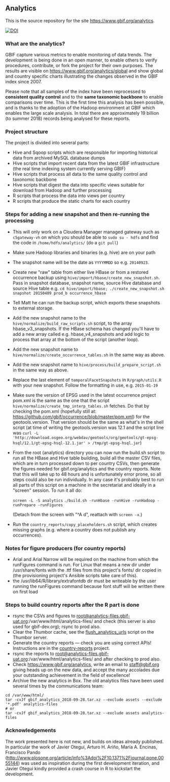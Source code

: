 ## Analytics

This is the source repository for the site https://www.gbif.org/analytics.

[![DOI](https://zenodo.org/badge/DOI/10.5281/zenodo.231055.svg)](https://doi.org/10.5281/zenodo.231055)

### What are the analytics?
GBIF capture various metrics to enable monitoring of data trends.
The development is being done in an open manner, to enable others to verify procedures, contribute, or fork the project for their own purposes.  The results are visible on https://www.gbif.org/analytics/global and show global and country specific charts illustrating the changes observed in the GBIF index since 2007.

Please note that all samples of the index have been reprocessed to **consistent quality control** and to the **same taxonomic backbone** to enable comparisons over time.  This is the first time this analysis has been possible, and is thanks to the adoption of the Hadoop environment at GBIF which enables the large scale analysis.  In total there are approximately 19 billion (to summer 2018) records being analysed for these reports.

### Project structure
The project is divided into several parts:
- Hive and Sqoop scripts which are responsible for importing historical data from archived MySQL database dumps
- Hive scripts that import recent data from the latest GBIF infrastructure (the real time indexing system currently serving GBIF)
- Hive scripts that process all data to the same quality control and taxonomic backbone
- Hive scripts that digest the data into specific views suitable for download from Hadoop and further processing
- R scripts that process the data into views per country
- R scripts that produce the static charts for each country

### Steps for adding a new snapshot and then re-running the processing
- This will only work on a Cloudera Manager managed gateway such as ```c5gateway-vh``` on which you should be able to `sudo su - hdfs` and find the code in `/home/hdfs/analytics/` (do a `git pull`)
- Make sure Hadoop libraries and binaries (e.g. hive) are on your path
- The snapshot name will be the date as ```YYYYMMDD``` so e.g. ```20140923```.
- Create new "raw" table from either live HBase or from a restored occurrence backup using ```hive/import/hbase/create_new_snapshot.sh```. Pass in snapshot database, snapshot name, source Hive database and source Hive table e.g. ```cd hive/import/hbase; ./create_new_snapshot.sh snapshot 20150409 prod_b occurrence_hbase```
- Tell Matt he can run the backup script, which exports these snapshots to external storage.
- Add the new snapshot name to the ```hive/normalize/build_raw_scripts.sh``` script, to the array hbase_v3_snapshots. If the HBase schema has changed you'll have to add a new array called e.g. hbase_v4_snapshots and add logic to process that array at the bottom of the script (another loop).
- Add the new snapshot name to ```hive/normalize/create_occurrence_tables.sh``` in the same way as above.
- Add the new snapshot name to ```hive/process/build_prepare_script.sh``` in the same way as above.
- Replace the last element of `temporalFacetSnapshots` in ```R/graph/utils.R``` with your new snapshot. Follow the formatting in use, e.g. `2015-01-19`
- Make sure the version of EPSG used in the latest occurrence project pom.xml is the same as the one that the script ```hive/normalize/create_tmp_interp_tables.sh``` fetches. Do that by checking the pom.xml (hopefully still at: https://github.com/gbif/occurrence/blob/master/pom.xml) for the geotools.version. That version should be the same as what's in the shell script (at time of writing the geotools.version was 12.1 and the script line was ```curl -L 'http://download.osgeo.org/webdav/geotools/org/geotools/gt-epsg-hsql/12.1/gt-epsg-hsql-12.1.jar' > /tmp/gt-epsg-hsql.jar```)
- From the root (analytics) directory you can now run the build.sh script to run all the HBase and Hive table building, build all the master CSV files, which are in turn processed down to per country CSVs, then generate the figures needed for gbif.org/analytics and the country reports. Note that this will take up to 48 hours and is unfortunately error prone, so all steps could also be run individually. In any case it's probably best to run all parts of this script on a machine in the secretariat and ideally in a "screen" session. To run it all do:

  ```screen -L -S analytics```
  ```./build.sh -runHbase -runHive -runHadoop -runPrepare -runFigures```

  (Detach from the screen with "^A d", reattach with `screen -x`.)

- Run the `country_reports/copy_placeholders.sh` script, which creates missing graphs (e.g. where a country does not publish any occurrences).

### Notes for figure producers (for country reports)
- Arial and Arial Narrow will be required on the machine from which the runFigures command is run. For Linux that means a new dir under /usr/share/fonts with the .ttf files from this project's fonts/ dir copied in (the provisioning project's Ansible scripts take care of this).
- the /usr/lib64/R/library/extrafontdb dir must be writeable by the user running the runFigures command because font stuff will be written there on first load

### Steps to build country reports after the R part is done
- rsync the CSVs and figures to root@analytics-files.gbif-uat.org:/var/www/html/analytics-files/ and check (this server is also used for gbif-dev.org); rsync to prod also.
- Clear the Thumbor cache, see the [flush_analytics_urls](https://github.com/gbif/infrastructure/blob/master/roles/gbif.thumbor/files/flush_analytics_urls) script on the Thumbor server.
- Generate the country reports — check you are using correct APIs!  Instructions are in the [country-reports](https://github.org/gbif/country-reports) project.
- rsync the reports to root@analytics-files.gbif-uat.org:/var/www/html/analytics-files/ and after checking to prod also.
- Check https://www.gbif.org/analytics, write an email to staff@gbif.org giving heads up on the new data, and accept the many accolades due your outstanding achievement in the field of excellence!
- Archive the new analytics in Box.  The old analytics files have been used several times by the communications team:
```
cd /var/www/html/
tar -cvJf gbif_analytics_2018-09-28.tar.xz --exclude assets --exclude '*.pdf' analytics-files
# or
tar -cvJf gbif_analytics_2018-09-28.tar.xz --exclude assets analytics-files
```

### Acknowledgements
The work presented here is not new, and builds on ideas already published.  In particular the work of Javier Otegui, Arturo H. Ariño, María A. Encinas, Francisco Pando (http://www.plosone.org/article/info%3Adoi%2F10.1371%2Fjournal.pone.0055144) was used as inspiration during the first development iteration, and Javier Otegui kindly provided a crash course in R to kickstart the development.

